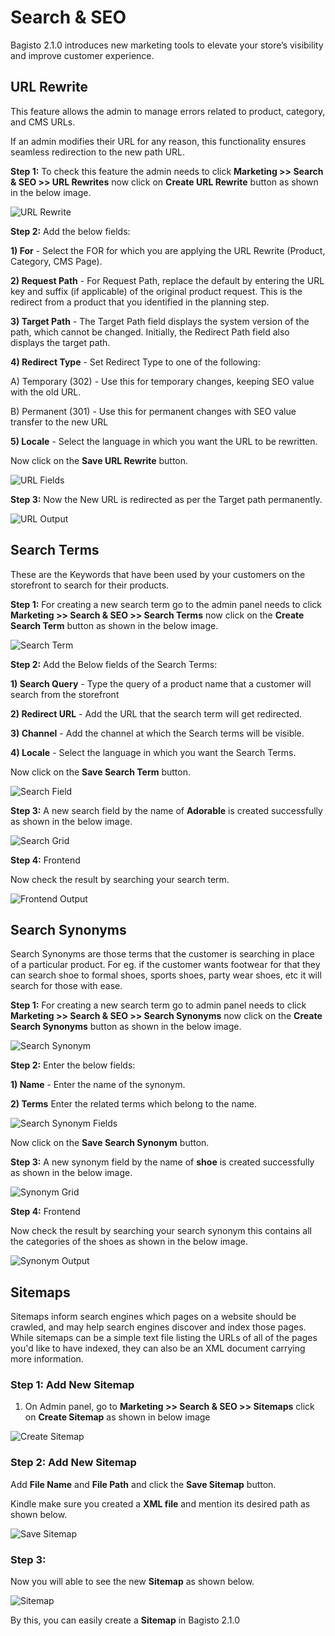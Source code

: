 # Search & SEO

Bagisto 2.1.0 introduces new marketing tools to elevate your store’s visibility and improve customer experience.

## URL Rewrite

This feature allows the admin to manage errors related to product, category, and CMS URLs.

If an admin modifies their URL for any reason, this functionality ensures seamless redirection to the new path URL.

**Step 1:** To check this feature the admin needs to click **Marketing >> Search & SEO >> URL Rewrites** now click on **Create URL Rewrite** button as shown in the below image.

 ![URL Rewrite](../../assets/2.1.0/images/marketing/urlRewrite.png)

**Step 2:** Add the below fields:

**1) For** - Select the FOR for which you are applying the URL Rewrite (Product, Category, CMS Page).

**2) Request Path** - For Request Path, replace the default by entering the URL key and suffix (if applicable) of the original product request. This is the redirect from a product that you identified in the planning step. 

**3) Target Path** - The Target Path field displays the system version of the path, which cannot be changed. Initially, the Redirect Path field also displays the target path.

**4) Redirect Type** - Set Redirect Type to one of the following:

A) Temporary (302) - Use this for temporary changes, keeping SEO value with the old URL.

B) Permanent (301) - Use this for permanent changes with SEO value transfer to the new URL

**5) Locale** - Select the language in which you want the URL to be rewritten.

Now click on the **Save URL Rewrite** button.

 ![URL Fields](../../assets/2.1.0/images/marketing/urlFields.png)

**Step 3:** Now the New URL is redirected as per the Target path permanently.

 ![URL Output](../../assets/2.1.0/images/marketing/urlOutput.png)

## Search Terms

These are the Keywords that have been used by your customers on the storefront to search for their products.

**Step 1:** For creating a new search term go to the admin panel needs to click **Marketing >> Search & SEO >> Search Terms** now click on the **Create Search Term** button as shown in the below image.

 ![Search Term](../../assets/2.1.0/images/marketing/searchTerm.png)

**Step 2:** Add the Below fields of the Search Terms:

**1) Search Query** - Type the query of a product name that a customer will search from the storefront

**2) Redirect URL** - Add the URL that the search term will get redirected.

**3) Channel** - Add the channel at which the Search terms will be visible.

**4) Locale** - Select the language in which you want the Search Terms.

Now click on the **Save Search Term** button.

 ![Search Field](../../assets/2.1.0/images/marketing/searchField.png)

**Step 3:** A new search field by the name of **Adorable** is created successfully as shown in the below image.

 ![Search Grid](../../assets/2.1.0/images/marketing/searchGrids.png)

**Step 4:** Frontend

Now check the result by searching your search term.

 ![Frontend Output](../../assets/2.1.0/images/marketing/frontendOutput.png)

## Search Synonyms

Search Synonyms are those terms that the customer is searching in place of a particular product. For eg. if the customer wants footwear for that they can search shoe to formal shoes, sports shoes, party wear shoes, etc it will search for those with ease. 

**Step 1:** For creating a new search term go to admin panel needs to click **Marketing >> Search & SEO >> Search Synonyms** now click on the **Create Search Synonyms** button as shown in the below image.

 ![Search Synonym](../../assets/2.1.0/images/marketing/searchSynonym.png)

**Step 2:** Enter the below fields:

**1) Name** - Enter the name of the synonym.

**2) Terms** Enter the related terms which belong to the name.

 ![Search Synonym Fields](../../assets/2.1.0/images/marketing/synonymField.png)

Now click on the **Save Search Synonym** button.

**Step 3:** A new synonym field by the name of **shoe** is created successfully as shown in the below image.

 ![Synonym Grid](../../assets/2.1.0/images/marketing/synonymGrid.png)

**Step 4:** Frontend 

Now check the result by searching your search synonym this contains all the categories of the shoes as shown in the below image.

 ![Synonym Output](../../assets/2.1.0/images/marketing/synonymOutput.png)

## Sitemaps

Sitemaps inform search engines which pages on a website should be crawled, and may help search engines discover and index those pages. While sitemaps can be a simple text file listing the URLs of all of the pages you'd like to have indexed, they can also be an XML document carrying more information.

### Step 1: Add New Sitemap

1. On Admin panel, go to **Marketing >> Search & SEO >> Sitemaps** click on **Create Sitemap** as shown in below image

 ![Create Sitemap](../../assets/2.1.0/images/marketing/createSitemap.png)

### Step 2: Add New Sitemap

Add **File Name** and **File Path** and click the **Save Sitemap** button.

Kindle make sure you created a **XML file** and mention its desired path as shown below.

 ![Save Sitemap](../../assets/2.1.0/images/marketing/saveSitemap.png)

### Step 3: 

Now you will able to see the new **Sitemap** as shown below.

 ![Sitemap](../../assets/2.1.0/images/marketing/sitemapOutput.png)

By this, you can easily create a **Sitemap** in Bagisto 2.1.0